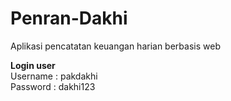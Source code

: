 # Penran-Dakhi
Aplikasi pencatatan keuangan harian berbasis web

<b>Login user</b> <br>
Username : pakdakhi<br>
Password : dakhi123

